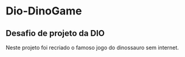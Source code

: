 # Dio-DinoGame
## Desafio de projeto da DIO
Neste projeto foi recriado o famoso jogo do dinossauro sem internet.


